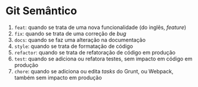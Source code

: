 # Git Semântico



1. `feat`: quando se trata de uma nova funcionalidade (do inglês, *feature*)
2. `fix`: quando se trata de uma correção de *bug*
3. `docs`: quando se faz uma alteração na documentação
4. `style`: quando se trata de formatação de código
5. `refactor`: quando se trata de refatoração de código em produção
6. `test`: quando se adiciona ou refatora testes, sem impacto em código em produção
7. `chore`: quando se adiciona ou edita *tasks* do Grunt, ou Webpack, também sem impacto em produção